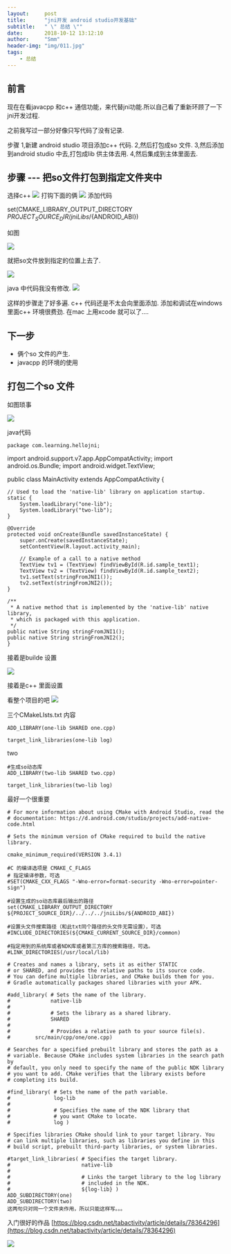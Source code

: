 ```yaml
---
layout:     post
title:      "jni开发 android studio开发基础"
subtitle:   " \" 总结 \""
date:       2018-10-12 13:12:10
author:     "Smm"
header-img: "img/011.jpg"
tags:
    - 总结
---
```



## 前言  
现在在看javacpp 和c++ 通信功能，来代替jni功能.所以自己看了重新环顾了一下jni开发过程.

之前我写过一部分好像只写代码了没有记录.

步骤
1,新建 android studio 项目添加c++ 代码.
2,然后打包成so 文件.
3,然后添加到android studio 中去,打包成lib 供主体去用.
4,然后集成到主体里面去.

## 步骤 --- 把so文件打包到指定文件夹中
选择c++
![](https://i.imgur.com/AG1I0P2.png)
打钩下面的俩
![](https://i.imgur.com/XhKlsAB.png)
添加代码

set(CMAKE_LIBRARY_OUTPUT_DIRECTORY ${PROJECT_SOURCE_DIR}/jniLibs/${ANDROID_ABI})

如图

![](https://i.imgur.com/a1qoIXe.png)

就把so文件放到指定的位置上去了.

![](https://i.imgur.com/MDrfMCO.jpg)

java 中代码我没有修改.
![](https://i.imgur.com/nArMOTD.jpg)

这样的步骤走了好多遍. c++ 代码还是不太会向里面添加.
添加和调试在windows里面c++ 环境很费劲.
在mac 上用xcode 就可以了....


## 下一步

- 俩个so 文件的产生.
- javacpp 的环境的使用


## 打包二个so 文件
如图琐事

![](https://i.imgur.com/uIYy5WT.png)

java代码
	
	package com.learning.hellojni;

import android.support.v7.app.AppCompatActivity;
import android.os.Bundle;
import android.widget.TextView;

public class MainActivity extends AppCompatActivity {

    // Used to load the 'native-lib' library on application startup.
    static {
        System.loadLibrary("one-lib");
        System.loadLibrary("two-lib");
    }

    @Override
    protected void onCreate(Bundle savedInstanceState) {
        super.onCreate(savedInstanceState);
        setContentView(R.layout.activity_main);

        // Example of a call to a native method
        TextView tv1 = (TextView) findViewById(R.id.sample_text1);
        TextView tv2 = (TextView) findViewById(R.id.sample_text2);
        tv1.setText(stringFromJNI1());
        tv2.setText(stringFromJNI2());
    }

    /**
     * A native method that is implemented by the 'native-lib' native library,
     * which is packaged with this application.
     */
    public native String stringFromJNI1();
    public native String stringFromJNI2();
	}

接着是builde 设置

![](https://i.imgur.com/pjO43zy.png)

接着是c++ 里面设置

看整个项目的吧
![](https://i.imgur.com/ixxgzRK.png)

三个CMakeLIsts.txt 内容

	ADD_LIBRARY(one-lib SHARED one.cpp)

	target_link_libraries(one-lib log)

two
	
	#生成so动态库
	ADD_LIBRARY(two-lib SHARED two.cpp)
	
	target_link_libraries(two-lib log)

最好一个很重要

	# For more information about using CMake with Android Studio, read the
	# documentation: https://d.android.com/studio/projects/add-native-code.html
	
	# Sets the minimum version of CMake required to build the native library.
	
	cmake_minimum_required(VERSION 3.4.1)
	
	#C 的编译选项是 CMAKE_C_FLAGS
	# 指定编译参数，可选
	#SET(CMAKE_CXX_FLAGS "-Wno-error=format-security -Wno-error=pointer-sign")
	
	#设置生成的so动态库最后输出的路径
	set(CMAKE_LIBRARY_OUTPUT_DIRECTORY ${PROJECT_SOURCE_DIR}/../../../jniLibs/${ANDROID_ABI})
	
	#设置头文件搜索路径（和此txt同个路径的头文件无需设置），可选
	#INCLUDE_DIRECTORIES(${CMAKE_CURRENT_SOURCE_DIR}/common)
	
	#指定用到的系统库或者NDK库或者第三方库的搜索路径，可选。
	#LINK_DIRECTORIES(/usr/local/lib)
	
	# Creates and names a library, sets it as either STATIC
	# or SHARED, and provides the relative paths to its source code.
	# You can define multiple libraries, and CMake builds them for you.
	# Gradle automatically packages shared libraries with your APK.
	
	#add_library( # Sets the name of the library.
	#             native-lib
	#
	#             # Sets the library as a shared library.
	#             SHARED
	#
	#             # Provides a relative path to your source file(s).
	#        src/main/cpp/one/one.cpp)
	
	# Searches for a specified prebuilt library and stores the path as a
	# variable. Because CMake includes system libraries in the search path by
	# default, you only need to specify the name of the public NDK library
	# you want to add. CMake verifies that the library exists before
	# completing its build.
	
	#find_library( # Sets the name of the path variable.
	#              log-lib
	#
	#              # Specifies the name of the NDK library that
	#              # you want CMake to locate.
	#              log )
	
	# Specifies libraries CMake should link to your target library. You
	# can link multiple libraries, such as libraries you define in this
	# build script, prebuilt third-party libraries, or system libraries.
	
	#target_link_libraries( # Specifies the target library.
	#                       native-lib
	#
	#                       # Links the target library to the log library
	#                       # included in the NDK.
	#                       ${log-lib} )
	ADD_SUBDIRECTORY(one)
	ADD_SUBDIRECTORY(two)
	这两句只对同一个文件夹作用，所以只能这样写。。。

入门很好的作品
[https://blog.csdn.net/tabactivity/article/details/78364296](https://blog.csdn.net/tabactivity/article/details/78364296)

![](https://blog.csdn.net/tabactivity/article/details/78364296)